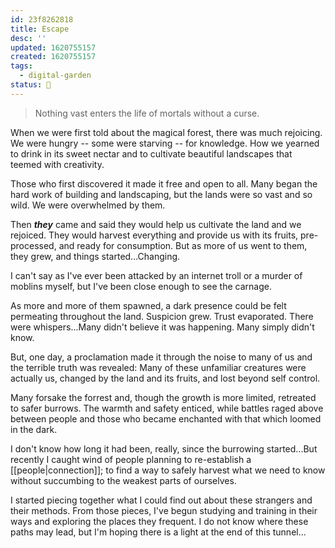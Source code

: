 ```yaml
---
id: 23f8262818
title: Escape
desc: ''
updated: 1620755157
created: 1620755157
tags: 
  - digital-garden
status: 🥭
---
```


> Nothing vast enters the life of mortals without a curse.

When we were first told about the magical forest, there was much rejoicing. We were hungry -- some were starving -- for knowledge. How we yearned to drink in its sweet nectar and to cultivate beautiful landscapes that teemed with creativity.

Those who first discovered it made it free and open to all. Many began the hard work of building and landscaping, but the lands were so vast and so wild. We were overwhelmed by them. 

Then **_they_** came and said they would help us cultivate the land and we rejoiced. They would harvest everything and provide us with its fruits, pre-processed, and ready for consumption. But as more of us went to them, they grew, and things started...Changing.

I can't say as I've ever been attacked by an internet troll or a murder of moblins myself, but I've been close enough to see the carnage.

As more and more of them spawned, a dark presence could be felt permeating throughout the land. Suspicion grew. Trust evaporated. There were whispers...Many didn't believe it was happening. Many simply didn't know. 

But, one day, a proclamation made it through the noise to many of us and the terrible truth was revealed: Many of these unfamiliar creatures were actually us, changed by the land and its fruits, and lost beyond self control.

Many forsake the forrest and, though the growth is more limited, retreated to safer burrows. The warmth and safety enticed, while battles raged above between people and those who became enchanted with that which loomed in the dark.

I don't know how long it had been, really, since the burrowing started...But recently I caught wind of people planning to re-establish a [[people|connection]]; to find a way to safely harvest what we need to know without succumbing to the weakest parts of ourselves. 

I started piecing together what I could find out about these strangers and their methods. From those pieces, I've begun studying and training in their ways and exploring the places they frequent. I do not know where these paths may lead, but I'm hoping there is a light at the end of this tunnel...
